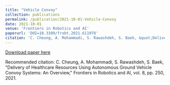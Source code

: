 ```yaml
---
title: "Vehicle Convoy"
collection: publications
permalink: /publication/2021-10-01-Vehicle-Convoy
date: 2021-10-01
venue: 'Frontiers in Robotics and AI'
paperurl: 'DOI=10.3389/frobt.2021.611978'
citation: 'C. Cheung, A. Mohammadi, S. Rawashdeh, S. Baek, &quot;Delivery of Healthcare Resources Using Autonomous Ground Vehicle Convoy Systems: An Overview,&quot; Frontiers in Robotics and AI, vol. 8, pp. 250, 2021.'
---
```


<a href='DOI=10.3389/frobt.2021.611978'>Download paper here</a>

Recommended citation: C. Cheung, A. Mohammadi, S. Rawashdeh, S. Baek, "Delivery of Healthcare Resources Using Autonomous Ground Vehicle Convoy Systems: An Overview," Frontiers in Robotics and AI, vol. 8, pp. 250, 2021.